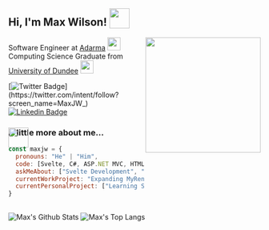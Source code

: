 <h2> Hi, I'm Max Wilson! <img src="https://media.giphy.com/media/lRLzrbhmh5pFf4jOga/giphy.gif" height="40" style="vertical-align: text-bottom;"></h2>
<img align='right' src="https://media.giphy.com/media/Yo83NpwkA17J1Jkkdk/giphy.gif" width="230">
<p>Software Engineer at <a href="https://www.adarma.com/">Adarma</a> <img src="https://www.maxwilson.co.uk/assets/icon-images/adarma.png" width="26"></br>Computing Science Graduate from <a href="https://www.dundee.ac.uk/">University of Dundee</a> <img src="https://media.giphy.com/media/pb5vjcqyjlLTFP0sxD/giphy.gif" height="26"></p>

[![Twitter Badge](https://img.shields.io/badge/-@MaxJW__-1ca0f1?style=flat-square&labelColor=1ca0f1&logo=twitter&logoColor=white&link=https://twitter.com/intent/follow?screen_name=MaxJW_)](https://twitter.com/intent/follow?screen_name=MaxJW_) [![Linkedin Badge](https://img.shields.io/badge/-maxjwilson-blue?style=flat-square&logo=Linkedin&logoColor=white&link=https://www.linkedin.com/in/maxjwilson-1/)](https://www.linkedin.com/in/maxjwilson-1/)

### <img src="https://media.giphy.com/media/hQd1EyvVrfxu012N4P/giphy.gif" height="40" style="position: absolute;"> A little more about me...
```javascript
const maxjw = {
  pronouns: "He" | "Him",
  code: [Svelte, C#, ASP.NET MVC, HTML, CSS, JavaScript, Python, Bootstrap, jQuery, SQL Server, AWS],
  askMeAbout: ["Svelte Development", "ASP.NET MVC", "Unity", "Web Development", "Computer Vision", "Technology"],
  currentWorkProject: "Expanding MyRentalCV and River on LettingWeb",
  currentPersonalProject: ["Learning Svelte Development", "Personal Unity Game Project"]
}
```

##
![Max's Github Stats](https://github-readme-stats.vercel.app/api?username=MaxJW&show_icons=true&hide=issues)
![Max's Top Langs](https://github-readme-stats.vercel.app/api/top-langs/?username=MaxJW&layout=compact)
